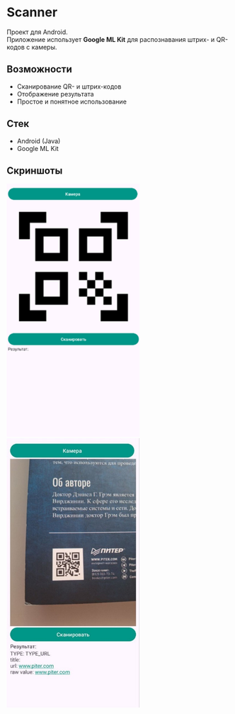 # Scanner

Проект для Android.  
Приложение использует **Google ML Kit** для распознавания штрих- и QR-кодов с камеры.  

## Возможности
- Сканирование QR- и штрих-кодов
- Отображение результата
- Простое и понятное использование

## Стек
- Android (Java)
- Google ML Kit

## Скриншоты
<p float="left">
  <img src="https://github.com/ValeriaGjff/Scanner/blob/main/pic/%D0%A0%D0%B8%D1%81%D1%83%D0%BD%D0%BE%D0%BA1.png" width="300"/>
  <img src="https://github.com/ValeriaGjff/Scanner/blob/main/pic/%D0%A0%D0%B8%D1%81%D1%83%D0%BD%D0%BE%D0%BA2.jpg" width="300"/>
</p>
